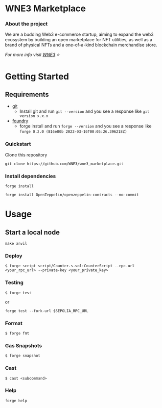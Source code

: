 # WNE3 Marketplace

### About the project
We are a budding Web3 e-commerce startup, aiming to expand the web3 ecosystem by building an open marketplace for NFT utilities, as well as a brand of physical NFTs and a one-of-a-kind blockchain merchandise store.

*For more info visit [WNE3](https://www.wne3.com/) ⭐*


# Getting Started

## Requirements

- [git](https://git-scm.com/book/en/v2/Getting-Started-Installing-Git)
  - Install git and run `git --version` and you see a response like `git version x.x.x`
- [foundry](https://getfoundry.sh/)
  - forge install and run `forge --version` and you see a response like `forge 0.2.0 (816e00b 2023-03-16T00:05:26.396218Z)`


### Quickstart
Clone this repository
```
git clone https://github.com/WNE3/wne3_marketplace.git
```

### Install dependencies
```
forge install
```
```
forge install OpenZeppelin/openzeppelin-contracts --no-commit

```

# Usage

## Start a local node

```
make anvil
```

### Deploy

```shell
$ forge script script/Counter.s.sol:CounterScript --rpc-url <your_rpc_url> --private-key <your_private_key>
```

### Testing
```
$ forge test
```

or 

```
forge test --fork-url $SEPOLIA_RPC_URL
```

### Format

```shell
$ forge fmt
```

### Gas Snapshots

```shell
$ forge snapshot
```

### Cast

```shell
$ cast <subcommand>
```

### Help
```
forge help
```